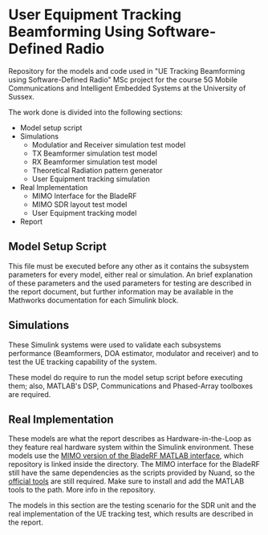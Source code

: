 # User Equipment Tracking Beamforming Using Software-Defined Radio
Repository for the models and code used in "UE Tracking Beamforming using Software-Defined Radio" MSc project for the course
5G Mobile Communications and Intelligent Embedded Systems at the University of Sussex.

The work done is divided into the following sections:
* Model setup script
* Simulations
  * Modulatior and Receiver simulation test model
  * TX Beamformer simulation test model
  * RX Beamformer simulation test model
  * Theoretical Radiation pattern generator
  * User Equipment tracking simulation
* Real Implementation
  * MIMO Interface for the BladeRF
  * MIMO SDR layout test model
  * User Equipment tracking model
* Report

## Model Setup Script
This file must be executed before any other as it contains the subsystem parameters for every model, either real or simulation. 
An brief explanation of these parameters and the used parameters for testing are described in the report document, but further 
information may be available in the Mathworks documentation for each Simulink block.

## Simulations
These Simulink systems were used to validate each subsystems performance (Beamformers, DOA estimator, modulator and receiver)
and to test the UE tracking capability of the system.

These model do require to run the model setup script before executing them; also, MATLAB's DSP, Communications and Phased-Array 
toolboxes are required.

## Real Implementation
These models are what the report describes as Hardware-in-the-Loop as they feature real hardware system within the Simulink 
environment. These models use the [MIMO version of the BladeRF MATLAB interface](https://github.com/JoseAmador95/BladeRF_MIMO), 
which repository is linked inside the directory. The MIMO interface for the BladeRF still have the same dependencies as the 
scripts provided by Nuand, so the [official tools](https://www.nuand.com/support/) are still required. Make sure to install and
add the MATLAB tools to the path. More info in the repository.

The models in this section are the testing scenario for the SDR unit and the real implementation of the UE tracking test, which
results are described in the report.

